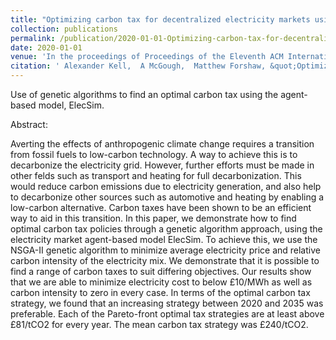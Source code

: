 ```yaml
---
title: "Optimizing carbon tax for decentralized electricity markets using an agent-based model"
collection: publications
permalink: /publication/2020-01-01-Optimizing-carbon-tax-for-decentralized-electricity-markets-using-an-agent-based-model
date: 2020-01-01
venue: 'In the proceedings of Proceedings of the Eleventh ACM International Conference on Future Energy Systems'
citation: ' Alexander Kell,  A McGough,  Matthew Forshaw, &quot;Optimizing carbon tax for decentralized electricity markets using an agent-based model.&quot; In the proceedings of Proceedings of the Eleventh ACM International Conference on Future Energy Systems, 2020.'
---
```


Use of genetic algorithms to find an optimal carbon tax using the agent-based model, ElecSim.

Abstract:

Averting the effects of anthropogenic climate change requires a transition from fossil fuels to low-carbon technology. A way to achieve this is to decarbonize the electricity grid. However, further efforts must be made in other felds such as transport and heating for full decarbonization. This would reduce carbon emissions due to electricity generation, and also help to decarbonize other sources such as automotive and heating by enabling a low-carbon alternative. Carbon taxes have been shown to be an efficient way to aid in this transition. In this paper, we demonstrate how to find optimal carbon tax policies through a genetic algorithm approach, using the electricity market agent-based model ElecSim. To achieve this, we use the NSGA-II genetic algorithm to minimize average electricity price and relative carbon intensity of the electricity mix. We demonstrate that it is possible to find a range of carbon taxes to suit differing objectives. Our results show that we are able to minimize electricity cost to below £10/MWh as well as carbon intensity to zero in every case. In terms of the optimal carbon tax strategy, we found that an increasing strategy between 2020 and 2035 was preferable. Each of the Pareto-front optimal tax strategies are at least above £81/tCO2 for every year. The mean carbon tax strategy was £240/tCO2.
